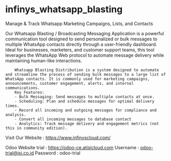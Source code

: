 # infinys_whatsapp_blasting
Manage &amp; Track Whatsapp Marketing Campaigns, Lists, and Contacts

Our Whatsapp Blasting / Broadcasting Messaging Application is a powerful communication tool designed to send personalized or bulk messages to multiple WhatsApp contacts directly through a user-friendly dashboard. Ideal for businesses, marketers, and customer support teams, this tool leverages the WhatsApp Web protocol to automate message delivery while maintaining human-like interactions.

        Whatsapp Blasting Distribution is a system designed to automate and streamline the process of sending bulk messages to a large list of WhatsApp contacts. It is commonly used for marketing campaigns, announcements, customer engagement, alerts, and internal communications. 
        Key Features:
        - Bulk Messaging: Send messages to multiple contacts at once.
        - Scheduling: Plan and schedule messages for optimal delivery times.
        - Record all incoming and outgoing messages for compliance and analysis.
        - Convert all incoming messages to database contact
        - Analytics: Track message delivery and engagement metrics (not this in community edition).


Visit Our Website : https://www.infinyscloud.com/

Odoo Website trial : https://odoo-ce.atisicloud.com
Username : odoo-trial@isi.co.id
Password : odoo-trial
